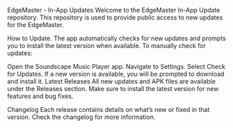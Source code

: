 EdgeMaster - In-App Updates
Welcome to the EdgeMaster In-App Update repository. This repository is used to provide public access to new updates for the EdgeMaster.

How to Update.
The app automatically checks for new updates and prompts you to install the latest version when available. To manually check for updates:

Open the Soundscape Music Player app.
Navigate to Settings.
Select Check for Updates.
If a new version is available, you will be prompted to download and install it.
Latest Releases
All new updates and APK files are available under the Releases section. Make sure to install the latest version for new features and bug fixes.

Changelog
Each release contains details on what’s new or fixed in that version. Check the changelog for more information.

